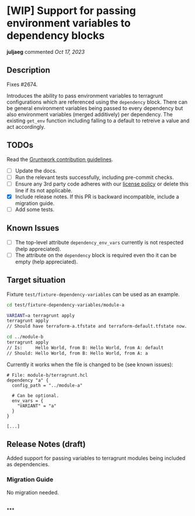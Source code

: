 # [WIP] Support for passing environment variables to dependency blocks

**juljaeg** commented *Oct 17, 2023*

## Description

Fixes #2674.

Introduces the ability to pass environment variables to terragrunt configurations which are referenced using the `dependency` block. There can be general environment variables being passed to every dependency but also environment variables (merged additively) per dependency. The existing `get_env` function including falling to a default to retreive a value and act accordingly.

## TODOs

Read the [Gruntwork contribution guidelines](https://gruntwork.notion.site/Gruntwork-Coding-Methodology-02fdcd6e4b004e818553684760bf691e).

- [ ] Update the docs.
- [ ] Run the relevant tests successfully, including pre-commit checks.
- [ ] Ensure any 3rd party code adheres with our [license policy](https://www.notion.so/gruntwork/Gruntwork-licenses-and-open-source-usage-policy-f7dece1f780341c7b69c1763f22b1378) or delete this line if its not applicable.
- [x] Include release notes. If this PR is backward incompatible, include a migration guide.
- [ ] Add some tests.

## Known Issues

- [ ] The top-level attribute `dependency_env_vars` currently is not respected (help appreciated).
- [ ] The attribute on the `dependency` block is required even tho it can be empty (help appreciated).

## Target situation

Fixture `test/fixture-dependency-variables` can be used as an example.

```bash
cd test/fixture-dependency-variables/module-a

VARIANT=a terragrunt apply
terragrunt apply
// Should have terraform-a.tfstate and terraform-default.tfstate now.

cd ../module-b
terragrunt apply
// Is:     Hello World, from B: Hello World, from A: default
// Should: Hello World, from B: Hello World, from A: a
```

Currently it works when the file is changed to be (see known issues):

```
# File: module-b/terragrunt.hcl
dependency "a" {
  config_path = "../module-a"

  # Can be optional.
  env_vars = {
    "VARIANT" = "a"
  }
}

[...]
```


## Release Notes (draft)

Added support for passing variables to terragrunt modules being included as dependencies.

### Migration Guide

No migration needed.


<br />
***


